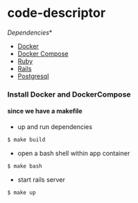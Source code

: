# code-descriptor
*Dependencies**

- [Docker](https://www.docker.com/)
- [Docker Compose](https://docs.docker.com/compose/install/)
- [Ruby](https://github.com/ruby/ruby)
- [Rails](https://github.com/rails/rails)
- [Postgresql](https://www.postgresql.org/about/news/postgresql-13-released-2077/)

### Install Docker and DockerCompose

#### since we have a makefile

- up and run dependencies
```sh
$ make build
```
- open a bash shell within app container
```sh
$ make bash
```
- start rails server
```sh
$ make up
```

